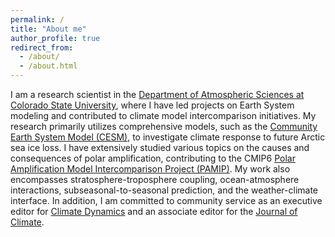 ```yaml
---
permalink: /
title: "About me"
author_profile: true
redirect_from: 
  - /about/
  - /about.html
---
```


I am a research scientist in the [Department of Atmospheric Sciences at Colorado State University](https://www.atmos.colostate.edu/), where I have led projects on Earth System modeling and contributed to climate model intercomparison initiatives. My research primarily utilizes comprehensive models, such as the [Community Earth System Model (CESM)](https://www.cesm.ucar.edu/), to investigate climate response to future Arctic sea ice loss. I have extensively studied various topics on the causes and consequences of polar amplification, contributing to the CMIP6 [Polar Amplification Model Intercomparison Project (PAMIP)](https://www.cesm.ucar.edu/projects/cmip6/pamip). My work also encompasses stratosphere-troposphere coupling, ocean-atmosphere interactions, subseasonal-to-seasonal prediction, and the weather-climate interface. In addition, I am committed to community service as an executive editor for [Climate Dynamics](https://link.springer.com/journal/382) and an associate editor for the [Journal of Climate](https://www.ametsoc.org/index.cfm/ams/publications/journals/journal-of-climate/).
